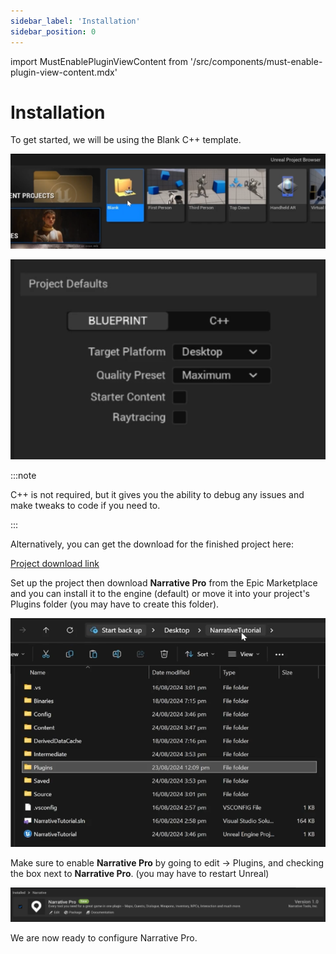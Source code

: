```yaml
---
sidebar_label: 'Installation'
sidebar_position: 0
---
```

import MustEnablePluginViewContent from '/src/components/must-enable-plugin-view-content.mdx'

# Installation

To get started, we will be using the Blank C++ template.

![BlankProject.png](/img/pro/Installation/BlankProject.png)

![ProjectDefaults.png](/img/pro/Installation/ProjectDefaults.png)

:::note

C++ is not required, but it gives you the ability to debug any issues and make tweaks to code if you need to.

:::

Alternatively, you can get the download for the finished project here:

[Project download link](https://drive.google.com/file/d/13DEqLIAsWdYjNCNcDfUGF7Dd_cP0adHG/view)

Set up the project then download **Narrative Pro** from the Epic Marketplace and you can install it to the engine (default) or move it into your project's Plugins folder (you may have to create this folder).

![PluginsFolder.png](/img/pro/Installation/PluginsFolder.png)

Make sure to enable **Narrative Pro** by going to edit -> Plugins, and checking the box next to **Narrative Pro**. (you may have to restart Unreal)

![ProPluginsEnabled.png](/img/pro/Installation/ProPluginsEnabled.png)

We are now ready to configure Narrative Pro.

<MustEnablePluginViewContent/>